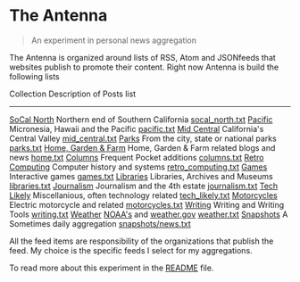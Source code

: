 
# The Antenna

> An experiment in personal news aggregation

The Antenna is organized around lists of RSS, Atom and JSONfeeds that websites publish
to promote their content. Right now Antenna is build the following lists

Collection                                Description of Posts                                               list
---------------------------------         --------------------------------------------------------------     --------------------------------
[SoCal North](socal_north.html)           Northern end of Southern California                                [socal_north.txt](socal_north.txt)
[Pacific](pacific.html)                   Micronesia, Hawaii and the Pacific                                 [pacific.txt](pacific.txt)
[Mid Central](mid_central.html)           California's Central Valley                                        [mid_central.txt](mid_central.txt)
[Parks](parks.html)                       From the city, state or national parks                             [parks.txt](parks.txt)
[Home, Garden & Farm](home.html)          Home, Garden & Farm related blogs and news                         [home.txt](home.txt)
[Columns](columns.html)                   Frequent Pocket additions                                          [columns.txt](columns.txt)
[Retro Computing](retro_computing.html)   Computer history and systems                                       [retro_computing.txt](retro_computing.txt)
[Games](games.html)                       Interactive games                                                  [games.txt](games.txt)
[Libraries](libraries.html)               Libraries, Archives and Museums                                    [libraries.txt](libraries.txt)
[Journalism](journalism.html)             Journalism and the 4th estate                                      [journalism.txt](journalism.txt)
[Tech Likely](tech_likely.html)           Miscellanious, often technology related                            [tech_likely.txt](tech_likely.txt)
[Motorcycles](motorcycles.html)           Electric motorcycle and related                                    [motorcycles.txt](motorcycles.txt)
[Writing](writing.html)                   Writing and Writing Tools                                          [writing.txt](writing.txt)
[Weather](weather.html)                   [NOAA's](https://noaa.gov) and [weather.gov](https://weather.gov)  [weather.txt](weather.txt)
[Snapshots](snapshots/)                   A Sometimes daily aggregation                                      [snapshots/news.txt](snapshots/news.txt)


All the feed items are responsibility of the organizations that publish the feed. My choice is the specific feeds I select for my aggregations.

To read more about this experiment in the [README](README.md) file.

